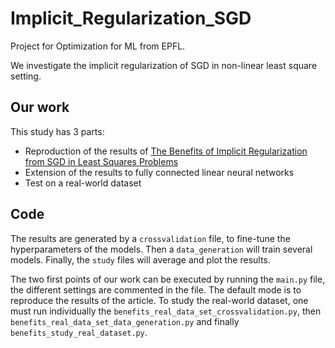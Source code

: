 # Implicit_Regularization_SGD
Project for Optimization for ML from EPFL.

We investigate the implicit regularization of SGD in non-linear least square setting.

## Our work
This study has 3 parts:
- Reproduction of the results of [The Benefits of Implicit Regularization from SGD in Least Squares Problems](https://arxiv.org/abs/2108.04552)
- Extension of the results to fully connected linear neural networks
- Test on a real-world dataset
  
## Code
The results are generated by a `crossvalidation` file, to fine-tune the hyperparameters of the models.
Then a `data_generation` will train several models. Finally, the `study` files will average and plot the results.

The two first points of our work can be executed by running the `main.py` file, the different settings are commented in the file. The default mode is to reproduce the results of the article.
To study the real-world dataset, one must run individually the `benefits_real_data_set_crossvalidation.py`, then `benefits_real_data_set_data_generation.py` and finally `benefits_study_real_dataset.py`.
